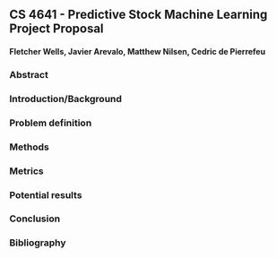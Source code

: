 ## CS 4641 - Predictive Stock Machine Learning Project Proposal
#### Fletcher Wells, Javier Arevalo, Matthew Nilsen, Cedric de Pierrefeu

### Abstract

### Introduction/Background

### Problem definition

### Methods

### Metrics

### Potential results

### Conclusion

### Bibliography
